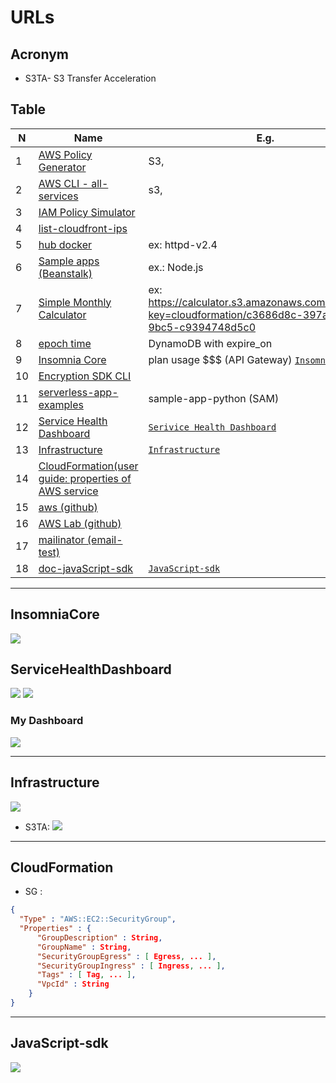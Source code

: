 # URLs

## Acronym
* S3TA- S3 Transfer Acceleration

## Table
| N | Name                                                                        | E.g. |
| - | --------------------------------------------------------------------------- | ---- |
| 1 | [AWS Policy Generator](http://awspolicygen.s3.amazonaws.com/policygen.html) | S3,  |
| 2 | [AWS CLI - all-services](https://docs.aws.amazon.com/cli/latest/reference/#available-services) |s3, |
| 3 | [IAM Policy Simulator](https://policysim.aws.amazon.com/) | |
| 4 | [list-cloudfront-ips](http://d7uri8nf7uskq.cloudfront.net/tools/list-cloudfront-ips) | |
| 5 | [hub docker](https://hub.docker.com/) | ex: httpd-v2.4 | 
| 6 | [Sample apps (Beanstalk)](https://docs.aws.amazon.com/elasticbeanstalk/latest/dg/RelatedResources.html) | ex.: Node.js |
| 7 | [Simple Monthly Calculator](https://calculator.s3.amazonaws.com/index.html?) | ex: https://calculator.s3.amazonaws.com/index.html?key=cloudformation/c3686d8c-397a-40f7-9bc5-c9394748d5c0 |
| 8 | [epoch time](https://www.epochconverter.com/) | DynamoDB with expire_on |
| 9 | [Insomnia Core](https://insomnia.rest/download/core/?&ref=) | plan usage $$$ (API Gateway) [`Insomnia Core`](#InsomniaCore) |
| 10 | [Encryption SDK CLI](https://docs.aws.amazon.com/encryption-sdk/latest/developer-guide/crypto-cli.html) | |
| 11 | [serverless-app-examples](https://github.com/amazon-archives/serverless-app-examples/tree/master/python) | sample-app-python (SAM) |
| 12 | [Service Health Dashboard](https://status.aws.amazon.com/) | [`Serivice Health Dashboard`](#ServiceHealthDashboard) |
| 13 | [Infrastructure](https://infrastructure.aws/) |[`Infrastructure`](#Infrastructure) |
| 14 | [CloudFormation(user guide: properties of AWS service](https://docs.aws.amazon.com/AWSCloudFormation/latest/UserGuide/aws-properties-stack.html) |
| 15 | [aws (github)](https://github.com/aws) | |
| 16 | [AWS Lab (github)](https://github.com/awslabs) | |
| 17 | [mailinator (email-test)](https://www.mailinator.com/) | |
| 18 | [doc-javaScript-sdk](https://docs.aws.amazon.com/AWSJavaScriptSDK/latest/AWS/S3.html)|[`JavaScript-sdk`](#JavaScript-sdk) |

---

## InsomniaCore
[<img src="https://i.imgur.com/aige3Mz.png">](https://i.imgur.com/aige3Mz.png)

## ServiceHealthDashboard
[<img src="https://i.imgur.com/xp4FZbZ.png">](https://i.imgur.com/xp4FZbZ.png)
[<img src="https://i.imgur.com/QaC3IaL.png">](https://i.imgur.com/QaC3IaL.png)

### My Dashboard
[<img src="https://i.imgur.com/R5Trxqz.png">](https://i.imgur.com/R5Trxqz.png)

---

## Infrastructure
[<img src="https://i.imgur.com/hcOql8b.png">](https://i.imgur.com/hcOql8b.png)

* S3TA:
[<img src="https://i.imgur.com/RDPhRSB.png">](https://i.imgur.com/RDPhRSB.png)

---

## CloudFormation
* SG :
````json
{
  "Type" : "AWS::EC2::SecurityGroup",
  "Properties" : {
      "GroupDescription" : String,
      "GroupName" : String,
      "SecurityGroupEgress" : [ Egress, ... ],
      "SecurityGroupIngress" : [ Ingress, ... ],
      "Tags" : [ Tag, ... ],
      "VpcId" : String
    }
}
````

---

## JavaScript-sdk

[<img src="http://pix.toile-libre.org/upload/original/1604848770.png">](http://pix.toile-libre.org/upload/original/1604848770.png)
